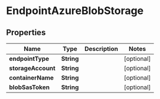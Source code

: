 

# EndpointAzureBlobStorage


## Properties

| Name | Type | Description | Notes |
|------------ | ------------- | ------------- | -------------|
|**endpointType** | **String** |  |  [optional] |
|**storageAccount** | **String** |  |  [optional] |
|**containerName** | **String** |  |  [optional] |
|**blobSasToken** | **String** |  |  [optional] |



